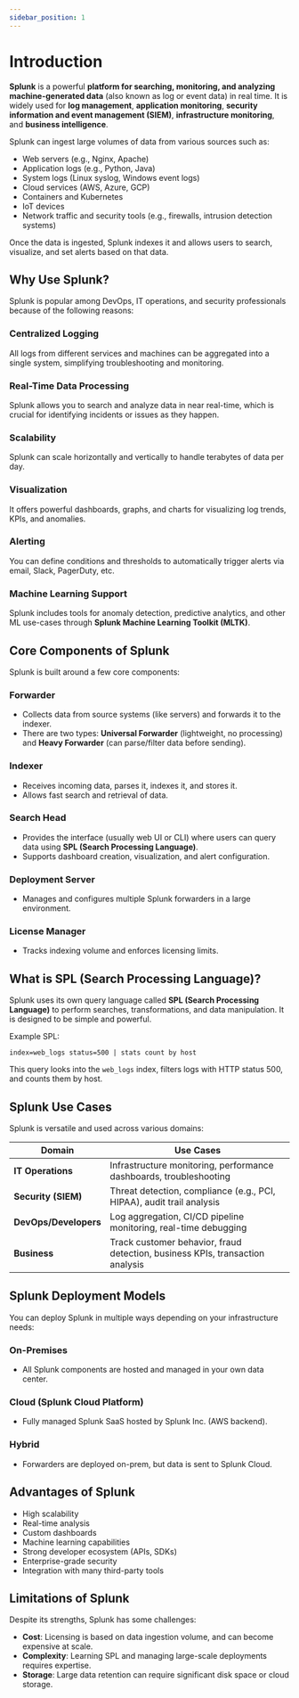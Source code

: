 ```yaml
---
sidebar_position: 1
---
```


# Introduction

**Splunk** is a powerful **platform for searching, monitoring, and analyzing machine-generated data** (also known as log or event data) in real time. It is widely used for **log management**, **application monitoring**, **security information and event management (SIEM)**, **infrastructure monitoring**, and **business intelligence**.

Splunk can ingest large volumes of data from various sources such as:

- Web servers (e.g., Nginx, Apache)
- Application logs (e.g., Python, Java)
- System logs (Linux syslog, Windows event logs)
- Cloud services (AWS, Azure, GCP)
- Containers and Kubernetes
- IoT devices
- Network traffic and security tools (e.g., firewalls, intrusion detection systems)

Once the data is ingested, Splunk indexes it and allows users to search, visualize, and set alerts based on that data.

## Why Use Splunk?

Splunk is popular among DevOps, IT operations, and security professionals because of the following reasons:

### Centralized Logging

All logs from different services and machines can be aggregated into a single system, simplifying troubleshooting and monitoring.

### Real-Time Data Processing

Splunk allows you to search and analyze data in near real-time, which is crucial for identifying incidents or issues as they happen.

### Scalability

Splunk can scale horizontally and vertically to handle terabytes of data per day.

### Visualization

It offers powerful dashboards, graphs, and charts for visualizing log trends, KPIs, and anomalies.

### Alerting

You can define conditions and thresholds to automatically trigger alerts via email, Slack, PagerDuty, etc.

### Machine Learning Support

Splunk includes tools for anomaly detection, predictive analytics, and other ML use-cases through **Splunk Machine Learning Toolkit (MLTK)**.

## Core Components of Splunk

Splunk is built around a few core components:

### Forwarder

- Collects data from source systems (like servers) and forwards it to the indexer.
- There are two types: **Universal Forwarder** (lightweight, no processing) and **Heavy Forwarder** (can parse/filter data before sending).

### Indexer

- Receives incoming data, parses it, indexes it, and stores it.
- Allows fast search and retrieval of data.

### Search Head

- Provides the interface (usually web UI or CLI) where users can query data using **SPL (Search Processing Language)**.
- Supports dashboard creation, visualization, and alert configuration.

### Deployment Server

- Manages and configures multiple Splunk forwarders in a large environment.

### License Manager

- Tracks indexing volume and enforces licensing limits.

## What is SPL (Search Processing Language)?

Splunk uses its own query language called **SPL (Search Processing Language)** to perform searches, transformations, and data manipulation. It is designed to be simple and powerful.

Example SPL:

```spl
index=web_logs status=500 | stats count by host
```

This query looks into the `web_logs` index, filters logs with HTTP status 500, and counts them by host.

## Splunk Use Cases

Splunk is versatile and used across various domains:

| Domain                | Use Cases                                                                     |
| --------------------- | ----------------------------------------------------------------------------- |
| **IT Operations**     | Infrastructure monitoring, performance dashboards, troubleshooting            |
| **Security (SIEM)**   | Threat detection, compliance (e.g., PCI, HIPAA), audit trail analysis         |
| **DevOps/Developers** | Log aggregation, CI/CD pipeline monitoring, real-time debugging               |
| **Business**          | Track customer behavior, fraud detection, business KPIs, transaction analysis |

## Splunk Deployment Models

You can deploy Splunk in multiple ways depending on your infrastructure needs:

### On-Premises

- All Splunk components are hosted and managed in your own data center.

### Cloud (Splunk Cloud Platform)

- Fully managed Splunk SaaS hosted by Splunk Inc. (AWS backend).

### Hybrid

- Forwarders are deployed on-prem, but data is sent to Splunk Cloud.

## Advantages of Splunk

- High scalability
- Real-time analysis
- Custom dashboards
- Machine learning capabilities
- Strong developer ecosystem (APIs, SDKs)
- Enterprise-grade security
- Integration with many third-party tools

## Limitations of Splunk

Despite its strengths, Splunk has some challenges:

- **Cost**: Licensing is based on data ingestion volume, and can become expensive at scale.
- **Complexity**: Learning SPL and managing large-scale deployments requires expertise.
- **Storage**: Large data retention can require significant disk space or cloud storage.
